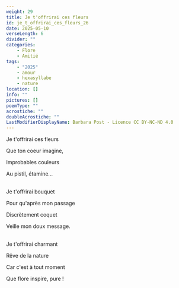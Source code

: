 ```yaml
---
weight: 29
title: Je t'offrirai ces fleurs
id: je_t_offrirai_ces_fleurs_26
date: 2025-05-10
verseLength: 6
divider: ""
categories:
    - Flore
    - Amitié
tags:
    - "2025"
    - amour
    - hexasyllabe
    - nature
location: []
info: ""
pictures: []
poemType: ""
acrostiche: ""
doubleAcrostiche: ""
LastModifierDisplayName: Barbara Post - Licence CC BY-NC-ND 4.0
---
```

Je t'offrirai ces fleurs

Que ton coeur imagine,

Improbables couleurs

Au pistil, étamine...

 \
Je t'offrirai bouquet

Pour qu'après mon passage

Discrètement coquet

Veille mon doux message.

 \
Je t'offrirai charmant

Rêve de la nature

Car c'est à tout moment

Que flore inspire, pure !
